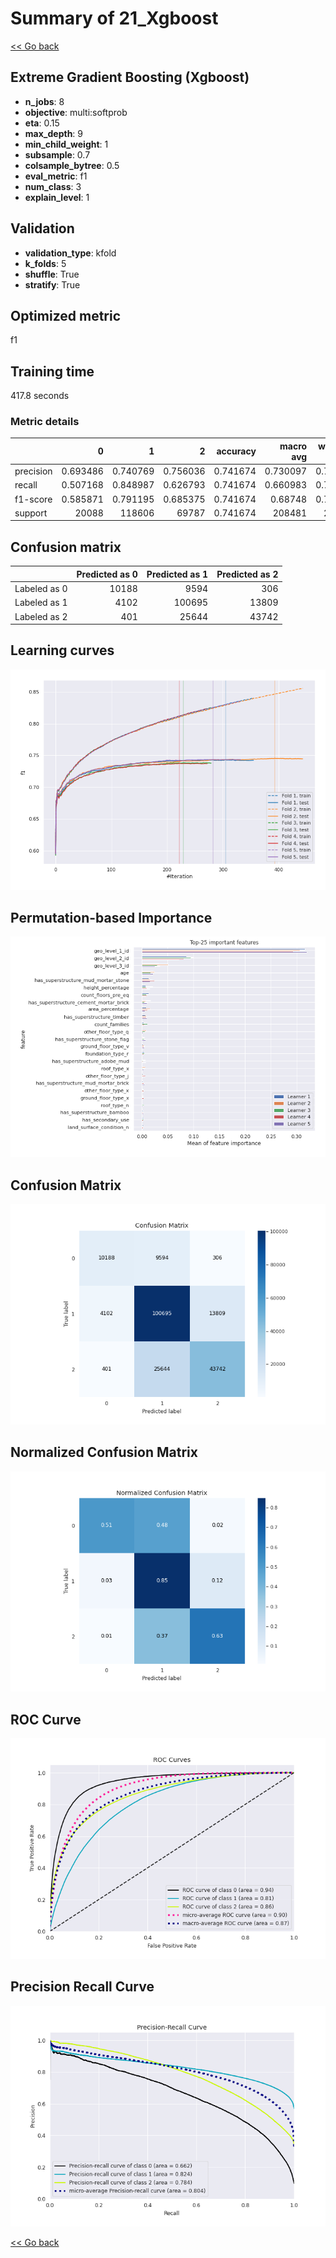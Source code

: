 # Summary of 21_Xgboost

[<< Go back](../README.md)


## Extreme Gradient Boosting (Xgboost)
- **n_jobs**: 8
- **objective**: multi:softprob
- **eta**: 0.15
- **max_depth**: 9
- **min_child_weight**: 1
- **subsample**: 0.7
- **colsample_bytree**: 0.5
- **eval_metric**: f1
- **num_class**: 3
- **explain_level**: 1

## Validation
 - **validation_type**: kfold
 - **k_folds**: 5
 - **shuffle**: True
 - **stratify**: True

## Optimized metric
f1

## Training time

417.8 seconds

### Metric details
|           |            0 |             1 |            2 |   accuracy |     macro avg |   weighted avg |   logloss |
|:----------|-------------:|--------------:|-------------:|-----------:|--------------:|---------------:|----------:|
| precision |     0.693486 |      0.740769 |     0.756036 |   0.741674 |      0.730097 |       0.741324 |  0.584904 |
| recall    |     0.507168 |      0.848987 |     0.626793 |   0.741674 |      0.660983 |       0.741674 |  0.584904 |
| f1-score  |     0.585871 |      0.791195 |     0.685375 |   0.741674 |      0.68748  |       0.735989 |  0.584904 |
| support   | 20088        | 118606        | 69787        |   0.741674 | 208481        |  208481        |  0.584904 |


## Confusion matrix
|              |   Predicted as 0 |   Predicted as 1 |   Predicted as 2 |
|:-------------|-----------------:|-----------------:|-----------------:|
| Labeled as 0 |            10188 |             9594 |              306 |
| Labeled as 1 |             4102 |           100695 |            13809 |
| Labeled as 2 |              401 |            25644 |            43742 |

## Learning curves
![Learning curves](learning_curves.png)

## Permutation-based Importance
![Permutation-based Importance](permutation_importance.png)
## Confusion Matrix

![Confusion Matrix](confusion_matrix.png)


## Normalized Confusion Matrix

![Normalized Confusion Matrix](confusion_matrix_normalized.png)


## ROC Curve

![ROC Curve](roc_curve.png)


## Precision Recall Curve

![Precision Recall Curve](precision_recall_curve.png)



[<< Go back](../README.md)
